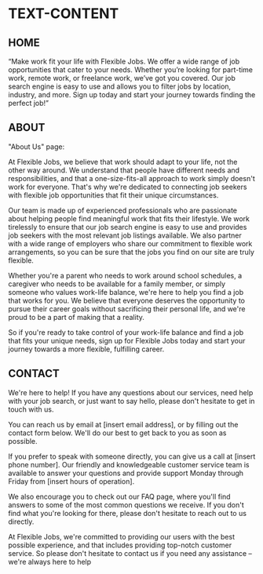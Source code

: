 
# TEXT-CONTENT

## HOME

“Make work fit your life with Flexible Jobs. We offer a wide range of job 
opportunities that cater to your needs. Whether you’re looking for part-time 
work, remote work, or freelance work, we’ve got you covered. Our job search 
engine is easy to use and allows you to filter jobs by location, industry, 
and more. Sign up today and start your journey towards finding the perfect 
job!”

## ABOUT

"About Us" page:

At Flexible Jobs, we believe that work should adapt to your life, not the other way around. We understand that people have different needs and responsibilities, and that a one-size-fits-all approach to work simply doesn't work for everyone. That's why we're dedicated to connecting job seekers with flexible job opportunities that fit their unique circumstances.

Our team is made up of experienced professionals who are passionate about helping people find meaningful work that fits their lifestyle. We work tirelessly to ensure that our job search engine is easy to use and provides job seekers with the most relevant job listings available. We also partner with a wide range of employers who share our commitment to flexible work arrangements, so you can be sure that the jobs you find on our site are truly flexible.

Whether you're a parent who needs to work around school schedules, a caregiver who needs to be available for a family member, or simply someone who values work-life balance, we're here to help you find a job that works for you. We believe that everyone deserves the opportunity to pursue their career goals without sacrificing their personal life, and we're proud to be a part of making that a reality.

So if you're ready to take control of your work-life balance and find a job that fits your unique needs, sign up for Flexible Jobs today and start your journey towards a more flexible, fulfilling career.

## CONTACT

We're here to help! If you have any questions about our services, need help with your job search, or just want to say hello, please don't hesitate to get in touch with us.

You can reach us by email at [insert email address], or by filling out the contact form below. We'll do our best to get back to you as soon as possible.

If you prefer to speak with someone directly, you can give us a call at [insert phone number]. Our friendly and knowledgeable customer service team is available to answer your questions and provide support Monday through Friday from [insert hours of operation].

We also encourage you to check out our FAQ page, where you'll find answers to some of the most common questions we receive. If you don't find what you're looking for there, please don't hesitate to reach out to us directly.

At Flexible Jobs, we're committed to providing our users with the best possible experience, and that includes providing top-notch customer service. So please don't hesitate to contact us if you need any assistance – we're always here to help